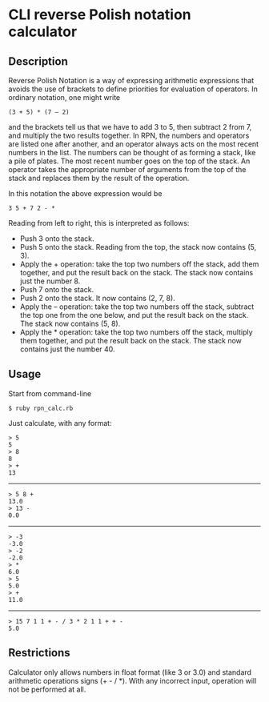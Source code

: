 # CLI reverse Polish notation calculator

## Description

Reverse Polish Notation is a way of expressing arithmetic expressions that avoids the use of brackets to define priorities for evaluation of operators. In ordinary notation, one might write

    (3 + 5) * (7 – 2)

and the brackets tell us that we have to add 3 to 5, then subtract 2 from 7, and multiply the two results together. In RPN, the numbers and operators are listed one after another, and an operator always acts on the most recent numbers in the list. The numbers can be thought of as forming a stack, like a pile of plates. The most recent number goes on the top of the stack. An operator takes the appropriate number of arguments from the top of the stack and replaces them by the result of the operation.

In this notation the above expression would be

    3 5 + 7 2 - *

Reading from left to right, this is interpreted as follows:

* Push 3 onto the stack.
* Push 5 onto the stack. Reading from the top, the stack now contains (5, 3).
* Apply the + operation: take the top two numbers off the stack, add them together, and put the result back on the stack. The stack now contains just the number 8.
* Push 7 onto the stack.
* Push 2 onto the stack. It now contains (2, 7, 8).
* Apply the – operation: take the top two numbers off the stack, subtract the top one from the one below, and put the result back on the stack. The stack now contains (5, 8).
* Apply the * operation: take the top two numbers off the stack, multiply them together, and put the result back on the stack. The stack now contains just the number 40.

## Usage

Start from command-line

    $ ruby rpn_calc.rb

Just calculate, with any format:

    > 5 
    5
    > 8
    8
    > +
    13

---
    > 5 8 +
    13.0
    > 13 -
    0.0

---
    > -3
    -3.0
    > -2
    -2.0
    > *
    6.0
    > 5
    5.0
    > +
    11.0

---
    > 15 7 1 1 + - / 3 * 2 1 1 + + -
    5.0


## Restrictions

Calculator only allows numbers in float format (like 3 or 3.0) and standard arithmetic operations signs (+ - / *). With any incorrect input, operation will not be performed at all.